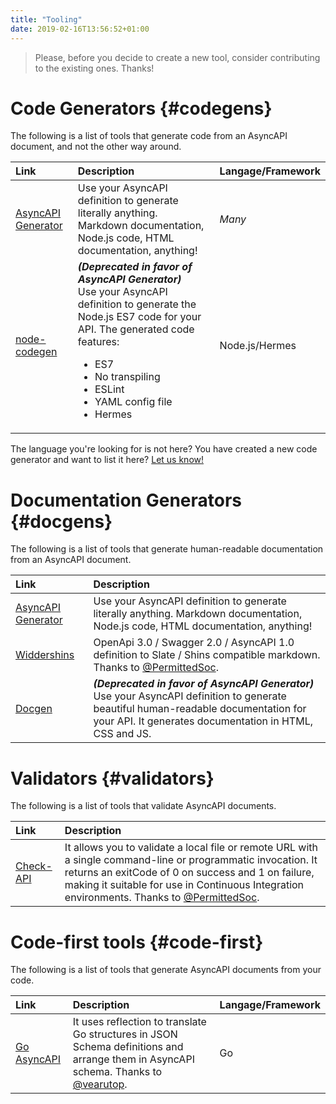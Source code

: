 ```yaml
---
title: "Tooling"
date: 2019-02-16T13:56:52+01:00
---
```


> Please, before you decide to create a new tool, consider contributing to the existing ones. Thanks!

# Code Generators {#codegens}

The following is a list of tools that generate code from an AsyncAPI document, and not the other way around.

| Link           | Description    | Langage/Framework |
| :------------- | :------------- | :---------------- |
| [AsyncAPI Generator](https://github.com/asyncapi/generator) | Use your AsyncAPI definition to generate literally anything. Markdown documentation, Node.js code, HTML documentation, anything! | _Many_
| [node-codegen](https://github.com/asyncapi/node-codegen) | **_(Deprecated in favor of AsyncAPI Generator)_** <br>Use your AsyncAPI definition to generate the Node.js ES7 code for your API. The generated code features: <ul><li>ES7</li><li>No transpiling</li><li>ESLint</li><li>YAML config file</li><li>Hermes</li></ul>       | Node.js/Hermes

The language you're looking for is not here? You have created a new code generator and want to list it here? [Let us know!](https://github.com/asyncapi/asyncapi/issues/new)

# Documentation Generators {#docgens}

The following is a list of tools that generate human-readable documentation from an AsyncAPI document.

| Link           | Description    |
| :------------- | :------------- |
| [AsyncAPI Generator](https://github.com/asyncapi/generator) | Use your AsyncAPI definition to generate literally anything. Markdown documentation, Node.js code, HTML documentation, anything!
| [Widdershins](https://github.com/Mermade/widdershins) | OpenApi 3.0 / Swagger 2.0 / AsyncAPI 1.0 definition to Slate / Shins compatible markdown. Thanks to [@PermittedSoc](https://twitter.com/@Permittedsoc).
| [Docgen](https://github.com/asyncapi/docgen) | **_(Deprecated in favor of AsyncAPI Generator)_** <br>Use your AsyncAPI definition to generate beautiful human-readable documentation for your API. It generates documentation in HTML, CSS and JS.

# Validators {#validators}

The following is a list of tools that validate AsyncAPI documents.

| Link           | Description    |
| :------------- | :------------- |
| [Check-API](https://github.com/Mermade/check_api) | It allows you to validate a local file or remote URL with a single command-line or programmatic invocation. It returns an exitCode of 0 on success and 1 on failure, making it suitable for use in Continuous Integration environments. Thanks to [@PermittedSoc](https://twitter.com/@Permittedsoc).

# Code-first tools {#code-first}

The following is a list of tools that generate AsyncAPI documents from your code.

| Link           | Description    | Langage/Framework |
| :------------- | :------------- | :---------------- |
| [Go AsyncAPI](https://github.com/swaggest/go-asyncapi) | It uses reflection to translate Go structures in JSON Schema definitions and arrange them in AsyncAPI schema. Thanks to [@vearutop](https://github.com/vearutop). | Go